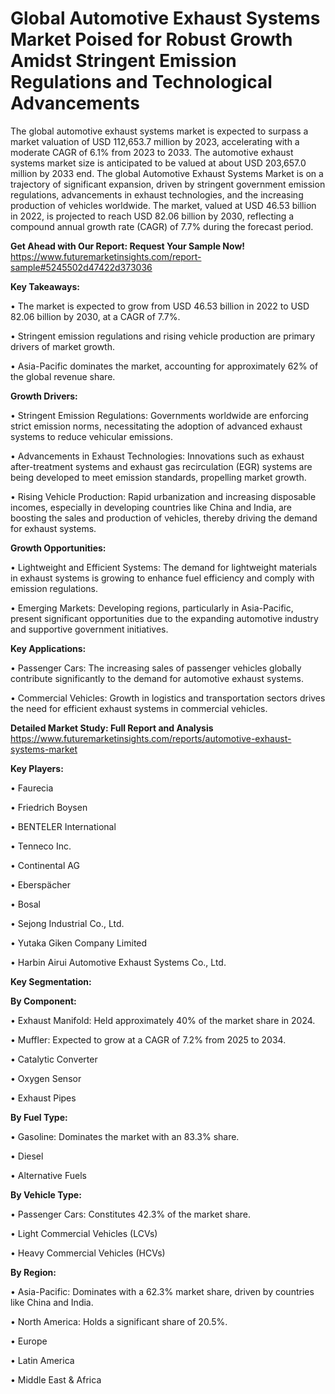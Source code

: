 # Global Automotive Exhaust Systems Market Poised for Robust Growth Amidst Stringent Emission Regulations and Technological Advancements

The global automotive exhaust systems market is expected to surpass a market valuation of USD 112,653.7 million by 2023, accelerating with a moderate CAGR of 6.1% from 2023 to 2033. The automotive exhaust systems market size is anticipated to be valued at about USD 203,657.0 million by 2033 end.
The global Automotive Exhaust Systems Market is on a trajectory of significant expansion, driven by stringent government emission regulations, advancements in exhaust technologies, and the increasing production of vehicles worldwide. The market, valued at USD 46.53 billion in 2022, is projected to reach USD 82.06 billion by 2030, reflecting a compound annual growth rate (CAGR) of 7.7% during the forecast period.

**Get Ahead with Our Report: Request Your Sample Now!**
https://www.futuremarketinsights.com/report-sample#5245502d47422d373036

**Key Takeaways:**

•	The market is expected to grow from USD 46.53 billion in 2022 to USD 82.06 billion by 2030, at a CAGR of 7.7%. 

•	Stringent emission regulations and rising vehicle production are primary drivers of market growth.

•	Asia-Pacific dominates the market, accounting for approximately 62% of the global revenue share.

**Growth Drivers:**

•	Stringent Emission Regulations: Governments worldwide are enforcing strict emission norms, necessitating the adoption of advanced exhaust systems to reduce vehicular emissions. 

•	Advancements in Exhaust Technologies: Innovations such as exhaust after-treatment systems and exhaust gas recirculation (EGR) systems are being developed to meet emission standards, propelling market growth. 

•	Rising Vehicle Production: Rapid urbanization and increasing disposable incomes, especially in developing countries like China and India, are boosting the sales and production of vehicles, thereby driving the demand for exhaust systems.

**Growth Opportunities:**

•	Lightweight and Efficient Systems: The demand for lightweight materials in exhaust systems is growing to enhance fuel efficiency and comply with emission regulations.

•	Emerging Markets: Developing regions, particularly in Asia-Pacific, present significant opportunities due to the expanding automotive industry and supportive government initiatives. 

**Key Applications:**

•	Passenger Cars: The increasing sales of passenger vehicles globally contribute significantly to the demand for automotive exhaust systems. 

•	Commercial Vehicles: Growth in logistics and transportation sectors drives the need for efficient exhaust systems in commercial vehicles. 

**Detailed Market Study: Full Report and Analysis**
https://www.futuremarketinsights.com/reports/automotive-exhaust-systems-market

**Key Players:**

•	Faurecia

•	Friedrich Boysen

•	BENTELER International

•	Tenneco Inc.

•	Continental AG

•	Eberspächer

•	Bosal

•	Sejong Industrial Co., Ltd.

•	Yutaka Giken Company Limited

•	Harbin Airui Automotive Exhaust Systems Co., Ltd.

**Key Segmentation:**

**By Component:**

•	Exhaust Manifold: Held approximately 40% of the market share in 2024.

•	Muffler: Expected to grow at a CAGR of 7.2% from 2025 to 2034. 

•	Catalytic Converter

•	Oxygen Sensor

•	Exhaust Pipes

**By Fuel Type:**

•	Gasoline: Dominates the market with an 83.3% share.

•	Diesel

•	Alternative Fuels

**By Vehicle Type:**

•	Passenger Cars: Constitutes 42.3% of the market share. 

•	Light Commercial Vehicles (LCVs)

•	Heavy Commercial Vehicles (HCVs)

**By Region:**

•	Asia-Pacific: Dominates with a 62.3% market share, driven by countries like China and India.

•	North America: Holds a significant share of 20.5%.

•	Europe

•	Latin America

•	Middle East & Africa

